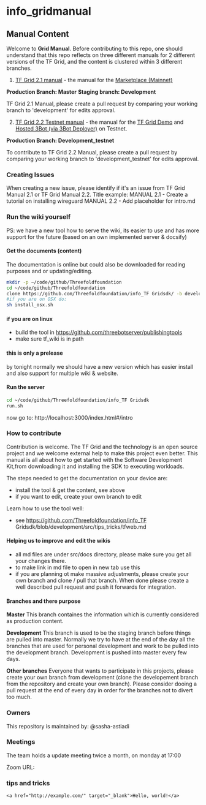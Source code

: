 # info_gridmanual

## Manual Content

Welcome to __Grid Manual__.
Before contributing to this repo, one should understand that this repo reflects on three different manuals for 2 different versions of the TF Grid, and the content is clustered within 3 different branches.

1. [TF Grid 2.1 manual](https://manual.threefold.io) - the manual for the [Marketplace (Mainnet)](https://marketplace.grid.tf)
  
 __Production Branch: Master__
 __Staging branch: Development__
  
  TF Grid 2.1 Manual, please create a pull request by comparing your working branch to 'development' for edits approval.
 
2. [TF Grid 2.2 Testnet manual](https://manual2.threefold.io) - the manual for the [TF Grid Demo](https://demo.grid.tf) and [Hosted 3Bot (via 3Bot Deployer)](https://deploy3bot.grid.tf) on Testnet.


  __Production Branch: Development_testnet__
  
  To contribute to TF Grid 2.2 Manual, please create a pull request by comparing your working branch to 'development_testnet' for edits approval.


### Creating Issues
When creating a new issue, please identify if it's an issue from TF Grid Manual 2.1 or TF Grid Manual 2.2.
Title example:
MANUAL 2.1 - Create a tutorial on installing wireguard
MANUAL 2.2 - Add placeholder for intro.md

### Run the wiki yourself

PS: we have a new tool how to serve the wiki, its easier to use and has more support for the future (based on an own implemented server & docsify)

#### Get the documents (content)

The documentation is online but could also be downloaded for reading purposes and or updating/editing. 

```bash
mkdir -p ~/code/github/Threefoldfoundation
cd ~/code/github/Threefoldfoundation
clone https://github.com/Threefoldfoundation/info_TF Gridsdk/ -b development
#if you are on OSX do:
sh install_osx.sh
```

#### if you are on linux

- build the tool in https://github.com/threebotserver/publishingtools
- make sure tf_wiki is in path

#### this is only a prelease

by tonight normally we should have a new version which has easier install and also support for multiple wiki & website.

#### Run the server

```bash
cd ~/code/github/Threefoldfoundation/info_TF Gridsdk
run.sh
```

now go to: http://localhost:3000/index.html#/intro

### How to contribute

Contribution is welcome. The TF Grid and the technology is an open source project and we welcome external help to make this project even better. This manual is all about how to get started with the Software Development Kit,from downloading it and installing the SDK to executing workloads.

The steps needed to get the documentation on your device are:
- install the tool & get the content, see above
- if you want to edit, create your own branch to edit

Learn how to use the tool well:

- see https://github.com/Threefoldfoundation/info_TF Gridsdk/blob/development/src/tips_tricks/tfweb.md


#### Helping us to improve and edit the wikis

- all md files are under src/docs directory, please make sure you get all your changes there.
- to make link in md file to open in new tab use this 
- if you are planning ot make massive adjustments, please create your own branch and clone / pull that branch. When done please create a well described pull request and push it forwards for integration.

#### Branches and there purpose

**Master** This branch containes the information which is currently considered as production content.

**Development** This branch is used to be the staging branch before things are pulled into master. Normally we try to have at the end of the day all the branches that are used for personal development and work to be pulled into the development branch. Development is pushed into master every few days.

**Other branches** Everyone that wants to participate in this projects, please create your own branch from development (clone the developement branch from the repository and create your own branch). Please consider dooing a pull request at the end of every day in order for the branches not to divert too much.


### Owners

This repository is maintained by:
@sasha-astiadi


### Meetings
The team holds a update meeting twice a month, on monday at 17:00

<!-- TODO: create and enter a zoon link for the meeting -->
Zoom URL: 

### tips and tricks

```
<a href="http://example.com/" target="_blank">Hello, world!</a>
```

